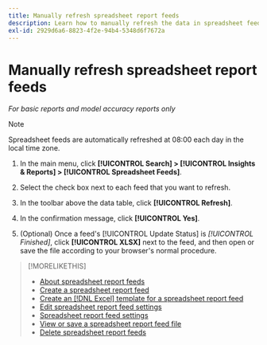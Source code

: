 ```yaml
---
title: Manually refresh spreadsheet report feeds
description: Learn how to manually refresh the data in spreadsheet feeds.
exl-id: 2929d6a6-8823-4f2e-94b4-5348d6f7672a
---
```

# Manually refresh spreadsheet report feeds

*For basic reports and model accuracy reports only*

>[!NOTE]
>
>Spreadsheet feeds are automatically refreshed at 08:00 each day in the local time zone.

1. In the main menu, click **[!UICONTROL Search] > [!UICONTROL Insights & Reports] > [!UICONTROL Spreadsheet Feeds]**.

1. Select the check box next to each feed that you want to refresh.

1. In the toolbar above the data table, click **[!UICONTROL Refresh]**.

1. In the confirmation message, click **[!UICONTROL Yes]**.

1. (Optional) Once a feed's [!UICONTROL Update Status] is *[!UICONTROL Finished]*, click **[!UICONTROL XLSX]** next to the feed, and then open or save the file according to your browser's normal procedure.

>[!MORELIKETHIS]
>
>* [About spreadsheet report feeds](spreadsheet-feed-about.md)
>* [Create a spreadsheet report feed](spreadsheet-feed-create.md)
>* [Create an [!DNL Excel] template for a spreadsheet report feed](spreadsheet-feed-create-excel-template.md)
>* [Edit spreadsheet report feed settings](spreadsheet-feed-edit.md)
>* [Spreadsheet report feed settings](spreadsheet-feed-settings.md)
>* [View or save a spreadsheet report feed file](spreadsheet-feed-view-or-save.md)
>* [Delete spreadsheet report feeds](spreadsheet-feed-delete.md)
